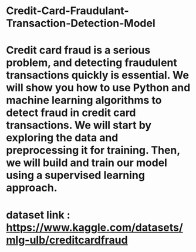 # Credit-Card-Fraudulant-Transaction-Detection-Model

#  Credit card fraud is a serious problem, and detecting fraudulent transactions quickly is essential. We will show you how to use Python and machine learning algorithms to detect fraud in credit card transactions. We will start by exploring the data and preprocessing it for training. Then, we will build and train our model using a supervised learning approach. 


# dataset link : https://www.kaggle.com/datasets/mlg-ulb/creditcardfraud
